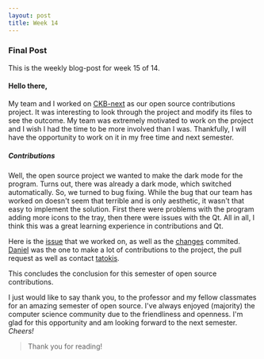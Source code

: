 ```yaml
---
layout: post
title: Week 14
---
```


### Final Post

This is the weekly blog-post for week 15 of 14.

#### Hello there,

My team and I worked on [CKB-next](https://github.com/ckb-next/ckb-next) as our open source contributions project. It was interesting to look through the project and modify its files to see the outcome. My team was extremely motivated to work on the project and I wish I had the time to be more involved than I was. Thankfully, I will have the opportunity to work on it in my free time and next semester.

##### Contributions

Well, the open source project we wanted to make the dark mode for the program. Turns out, there was already a dark mode, which switched automatically. So, we turned to bug fixing. While the bug that our team has worked on doesn't seem that terrible and is only aesthetic, it wasn't that easy to implement the solution. First there were problems with the program adding more icons to the tray, then there were issues with the Qt. All in all, I think this was a great learning experience in contributions and Qt.

Here is the [issue](https://github.com/ckb-next/ckb-next/issues/58) that we worked on, as well as the [changes](https://github.com/DanieSegarra36/ckb-next/commit/a2b568dabe1a56e244c00c61b598b7b19c6fecf9) commited. [Daniel](https://github.com/hunter-college-cs-ossd/DanieSegarra36-weekly/) was the one to make a lot of contributions to the project, the pull request as well as contact [tatokis](https://github.com/tatokis).

This concludes the conclusion for this semester of open source contributions.

I just would like to say thank you, to the professor and my fellow classmates for an amazing semester of open source. I've always enjoyed (majority) the computer science community due to the friendliness and openness. I'm glad for this opportunity and am looking forward to the next semester.
*Cheers!*

> Thank you for reading!
